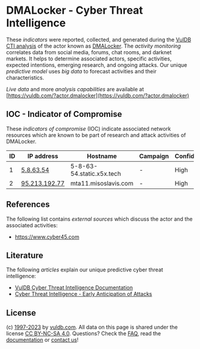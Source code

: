 # DMALocker - Cyber Threat Intelligence

These _indicators_ were reported, collected, and generated during the [VulDB CTI analysis](https://vuldb.com/?kb.cti) of the actor known as [DMALocker](https://vuldb.com/?actor.dmalocker). The _activity monitoring_ correlates data from social media, forums, chat rooms, and darknet markets. It helps to determine associated actors, specific activities, expected intentions, emerging research, and ongoing attacks. Our unique _predictive model_ uses _big data_ to forecast activities and their characteristics.

_Live data_ and more _analysis capabilities_ are available at [https://vuldb.com/?actor.dmalocker](https://vuldb.com/?actor.dmalocker)

## IOC - Indicator of Compromise

These _indicators of compromise_ (IOC) indicate associated network resources which are known to be part of research and attack activities of DMALocker.

ID | IP address | Hostname | Campaign | Confidence
-- | ---------- | -------- | -------- | ----------
1 | [5.8.63.54](https://vuldb.com/?ip.5.8.63.54) | 5-8-63-54.static.x5x.tech | - | High
2 | [95.213.192.77](https://vuldb.com/?ip.95.213.192.77) | mta11.misoslavis.com | - | High

## References

The following list contains _external sources_ which discuss the actor and the associated activities:

* https://www.cyber45.com

## Literature

The following _articles_ explain our unique predictive cyber threat intelligence:

* [VulDB Cyber Threat Intelligence Documentation](https://vuldb.com/?kb.cti)
* [Cyber Threat Intelligence - Early Anticipation of Attacks](https://www.scip.ch/en/?labs.20201022)

## License

(c) [1997-2023](https://vuldb.com/?kb.changelog) by [vuldb.com](https://vuldb.com/?kb.about). All data on this page is shared under the license [CC BY-NC-SA 4.0](https://creativecommons.org/licenses/by-nc-sa/4.0/). Questions? Check the [FAQ](https://vuldb.com/?kb.faq), read the [documentation](https://vuldb.com/?kb) or [contact us](https://vuldb.com/?contact)!
